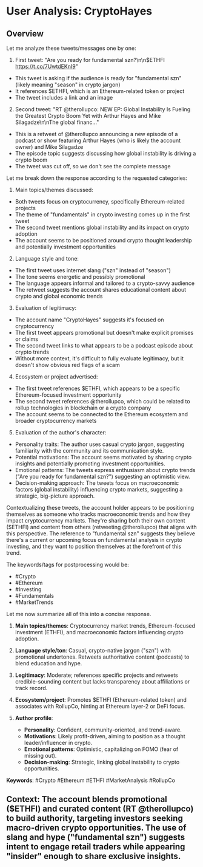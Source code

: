 # User Analysis: CryptoHayes

## Overview

<think>
Let me analyze these tweets/messages one by one:

1. First tweet:
"Are you ready for fundamental szn?\n\n$ETHFI https://t.co/7UwtdEKnI9"
- This tweet is asking if the audience is ready for "fundamental szn" (likely meaning "season" in crypto jargon)
- It references $ETHFI, which is an Ethereum-related token or project
- The tweet includes a link and an image

2. Second tweet:
"RT @therollupco: NEW EP: Global Instability Is Fueling the Greatest Crypto Boom Yet with Arthur Hayes and Mike Silagadze\n\nThe global financ…"
- This is a retweet of @therollupco announcing a new episode of a podcast or show featuring Arthur Hayes (who is likely the account owner) and Mike Silagadze
- The episode topic suggests discussing how global instability is driving a crypto boom
- The tweet was cut off, so we don't see the complete message

Let me break down the response according to the requested categories:

1. Main topics/themes discussed:
- Both tweets focus on cryptocurrency, specifically Ethereum-related projects
- The theme of "fundamentals" in crypto investing comes up in the first tweet
- The second tweet mentions global instability and its impact on crypto adoption
- The account seems to be positioned around crypto thought leadership and potentially investment opportunities

2. Language style and tone:
- The first tweet uses internet slang ("szn" instead of "season")
- The tone seems energetic and possibly promotional
- The language appears informal and tailored to a crypto-savvy audience
- The retweet suggests the account shares educational content about crypto and global economic trends

3. Evaluation of legitimacy:
- The account name "CryptoHayes" suggests it's focused on cryptocurrency
- The first tweet appears promotional but doesn't make explicit promises or claims
- The second tweet links to what appears to be a podcast episode about crypto trends
- Without more context, it's difficult to fully evaluate legitimacy, but it doesn't show obvious red flags of a scam

4. Ecosystem or project advertised:
- The first tweet references $ETHFI, which appears to be a specific Ethereum-focused investment opportunity
- The second tweet references @therollupco, which could be related to rollup technologies in blockchain or a crypto company
- The account seems to be connected to the Ethereum ecosystem and broader cryptocurrency markets

5. Evaluation of the author's character:
- Personality traits: The author uses casual crypto jargon, suggesting familiarity with the community and its communication style.
- Potential motivations: The account seems motivated by sharing crypto insights and potentially promoting investment opportunities.
- Emotional patterns: The tweets express enthusiasm about crypto trends ("Are you ready for fundamental szn?") suggesting an optimistic view.
- Decision-making approach: The tweets focus on macroeconomic factors (global instability) influencing crypto markets, suggesting a strategic, big-picture approach.

Contextualizing these tweets, the account holder appears to be positioning themselves as someone who tracks macroeconomic trends and how they impact cryptocurrency markets. They're sharing both their own content ($ETHFI) and content from others (retweeting @therollupco) that aligns with this perspective. The reference to "fundamental szn" suggests they believe there's a current or upcoming focus on fundamental analysis in crypto investing, and they want to position themselves at the forefront of this trend.

The keywords/tags for postprocessing would be:
- #Crypto
- #Ethereum
- #Investing
- #Fundamentals
- #MarketTrends

Let me now summarize all of this into a concise response.
</think>

1. **Main topics/themes**: Cryptocurrency market trends, Ethereum-focused investment (ETHFI), and macroeconomic factors influencing crypto adoption.  

2. **Language style/ton**: Casual, crypto-native jargon ("szn") with promotional undertones. Retweets authoritative content (podcasts) to blend education and hype.  

3. **Legitimacy**: Moderate; references specific projects and retweets credible-sounding content but lacks transparency about affiliations or track record.  

4. **Ecosystem/project**: Promotes $ETHFI (Ethereum-related token) and associates with RollupCo, hinting at Ethereum layer-2 or DeFi focus.  

5. **Author profile**:  
   - **Personality**: Confident, community-oriented, and trend-aware.  
   - **Motivations**: Likely profit-driven, aiming to position as a thought leader/influencer in crypto.  
   - **Emotional patterns**: Optimistic, capitalizing on FOMO (fear of missing out).  
   - **Decision-making**: Strategic, linking global instability to crypto opportunities.  

**Keywords**: #Crypto #Ethereum #ETHFI #MarketAnalysis #RollupCo  

**Context**: The account blends promotional ($ETHFI) and curated content (RT @therollupco) to build authority, targeting investors seeking macro-driven crypto opportunities. The use of slang and hype ("fundamental szn") suggests intent to engage retail traders while appearing "insider" enough to share exclusive insights.
---
